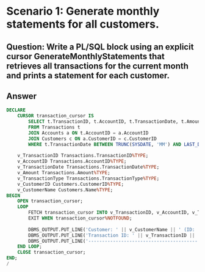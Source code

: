 # Scenario 1: Generate monthly statements for all customers.
## Question: Write a PL/SQL block using an explicit cursor GenerateMonthlyStatements that retrieves all transactions for the current month and prints a statement for each customer.
## Answer
```sql
DECLARE
    CURSOR transaction_cursor IS
        SELECT t.TransactionID, t.AccountID, t.TransactionDate, t.Amount, t.TransactionType, c.CustomerID, c.Name
        FROM Transactions t
        JOIN Accounts a ON t.AccountID = a.AccountID
        JOIN Customers c ON a.CustomerID = c.CustomerID
        WHERE t.TransactionDate BETWEEN TRUNC(SYSDATE, 'MM') AND LAST_DAY(SYSDATE);
    
    v_TransactionID Transactions.TransactionID%TYPE;
    v_AccountID Transactions.AccountID%TYPE;
    v_TransactionDate Transactions.TransactionDate%TYPE;
    v_Amount Transactions.Amount%TYPE;
    v_TransactionType Transactions.TransactionType%TYPE;
    v_CustomerID Customers.CustomerID%TYPE;
    v_CustomerName Customers.Name%TYPE;
BEGIN
    OPEN transaction_cursor;
    LOOP
        FETCH transaction_cursor INTO v_TransactionID, v_AccountID, v_TransactionDate, v_Amount, v_TransactionType, v_CustomerID, v_CustomerName;
        EXIT WHEN transaction_cursor%NOTFOUND;
        
        DBMS_OUTPUT.PUT_LINE('Customer: ' || v_CustomerName || ' (ID: ' || v_CustomerID || ')');
        DBMS_OUTPUT.PUT_LINE('Transaction ID: ' || v_TransactionID || ', Date: ' || v_TransactionDate || ', Amount: ' || v_Amount || ', Type: ' || v_TransactionType);
        DBMS_OUTPUT.PUT_LINE('----------------------------------------');
    END LOOP;
    CLOSE transaction_cursor;
END;
/
```
